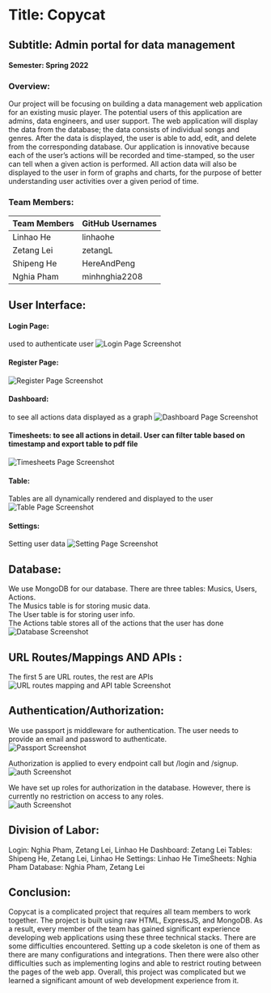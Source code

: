 # Title: Copycat
## Subtitle: Admin portal for data management
#### Semester: Spring 2022
### Overview: 
Our project will be focusing on building a data management web application for an existing music player. The potential users of this application are admins, data engineers, and user support. The web application will display the data from the database; the data consists of individual songs and genres. After the data is displayed, the user is able to add, edit, and delete from the corresponding database. Our application is innovative because each of the user’s actions will be recorded and time-stamped, so the user can tell when a given action is performed. All action data will also be displayed to the user in form of graphs and charts, for the purpose of better understanding user activities over a given period of time.


### Team Members:
Team Members | GitHub Usernames
-------------|-----------------
Linhao He 	 |	linhaohe
Zetang Lei	 |	zetangL
Shipeng He	 |	HereAndPeng
Nghia Pham   |  minhnghia2208


## User Interface: 


#### Login Page: 
used to authenticate user
![Login Page Screenshot](./milestone3_screenshots/LoginPageScreenshot.PNG) <br>


#### Register Page: 
![Register Page Screenshot](./milestone3_screenshots/RegisterPage.PNG) <br>

#### Dashboard:
to see all actions data displayed as a graph 
![Dashboard Page Screenshot](./milestone3_screenshots/DashboardPage.PNG) <br>

#### Timesheets: to see all actions in detail. User can filter table based on timestamp and export table to pdf file
![Timesheets Page Screenshot](./milestone3_screenshots/TimesheetPage.PNG) <br>

#### Table:
Tables are all dynamically rendered and displayed to the user
![Table Page Screenshot](./milestone3_screenshots/TablePage.PNG) <br>


#### Settings:
Setting user data
![Setting Page Screenshot](./milestone3_screenshots/SettingPage.PNG) <br>


## Database: 
We use MongoDB for our database. There are three tables: Musics, Users, Actions.<br>
The Musics table is for storing music data.<br>
The User table is for storing user info.<br>
The Actions table stores all of the actions that the user has done <br>
![Database Screenshot](./milestone3_screenshots/TableDB.PNG) <br>



## URL Routes/Mappings AND APIs :
The first 5 are URL routes, the rest are APIs
![URL routes mapping and API table Screenshot](./milestone3_screenshots/urlMaping.png) <br>


## Authentication/Authorization: 
We use passport js middleware for authentication. The user needs to provide an email and password to authenticate. <br>
![Passport Screenshot](./milestone3_screenshots/Passport.PNG) <br>

Authorization is applied to every endpoint call but /login and /signup.<br>
![auth Screenshot](./milestone3_screenshots/LoginPageScreenshot.PNG) <br>

We have set up roles for authorization in the database. However, there is currently no restriction on access to any roles.<br>
![auth Screenshot](./milestone3_screenshots/AuthReqScreenshot.PNG) <br>


## Division of Labor:

Login: Nghia Pham, Zetang Lei, Linhao He
Dashboard: Zetang Lei
Tables: Shipeng He,  Zetang Lei,  Linhao He
Settings: Linhao He
TimeSheets: Nghia Pham
Database: Nghia Pham, Zetang Lei

## Conclusion: 
Copycat is a complicated project that requires all team members to work together. The project is built using raw HTML, ExpressJS, and MongoDB. As a result, every member of the team has gained significant experience developing web applications using these three technical stacks. 
There are some difficulties encountered. Setting up a code skeleton is one of them as there are many configurations and integrations. Then there were also other difficulties such as implementing logins and able to restrict routing between the pages of the web app. Overall, this project was complicated but we learned a significant amount of web development experience from it.
